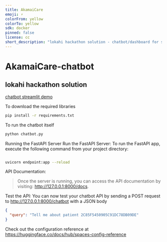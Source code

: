 ```yaml
---
title: AkamaiCare
emoji: ⚡
colorFrom: yellow
colorTo: yellow
sdk: docker
pinned: false
license: cc
short_description: "lokahi hackathon solution - chatbot/dashboard for staff "
---
```


# AkamaiCare-chatbot

## lokahi hackathon solution

[chatbot streamlit demo](https://akamai-care.streamlit.app/)

To download the required libraries

```bash
pip install -r requirements.txt

```

To run the chatbot itself

```python
python chatbot.py

```

Running the FastAPI Server
Run the FastAPI Server: To run the FastAPI app, execute the following command from your project directory:

```bash

uvicorn endpoint:app --reload
```

API Documentation:

> Once the server is running, you can access the API documentation by visiting: http://127.0.0.1:8000/docs.

Test the API: You can now test your chatbot API by sending a POST request to http://127.0.0.1:8000/chatbot with a JSON body

```json
{
  "query": "Tell me about patient 2C85F5450905C91DC78DB09DE"
}
```

Check out the configuration reference at https://huggingface.co/docs/hub/spaces-config-reference
